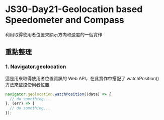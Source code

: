 # JS30-Day21-Geolocation based Speedometer and Compass
利用取得使用者位置來顯示方向和速度的一個實作

## 重點整理
### 1. Navigator.geolocation
這是用來取得使用者位置資訊的 Web API，在此實作中搭配了 watchPosition() 方法來監控使用者位置
```javascript
navigator.geolocation.watchPosition((data) => {
  // do something...
}, (err) => {
  // do something...
});
```
